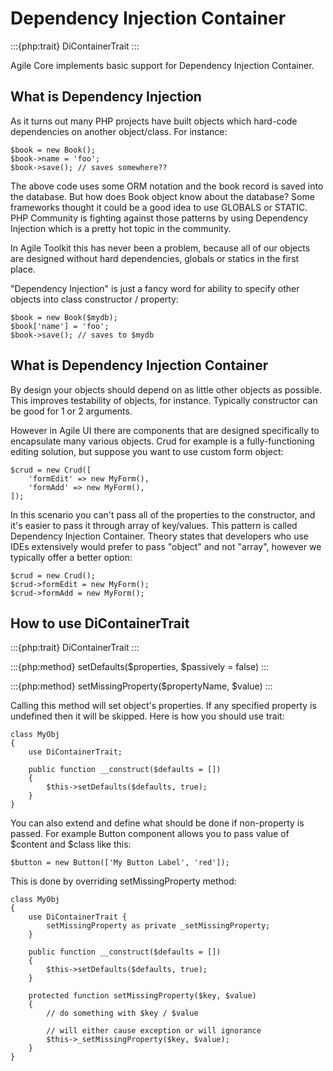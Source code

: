 # Dependency Injection Container

:::{php:trait} DiContainerTrait
:::

Agile Core implements basic support for Dependency Injection Container.

## What is Dependency Injection

As it turns out many PHP projects have built objects which hard-code
dependencies on another object/class. For instance:

```
$book = new Book();
$book->name = 'foo';
$book->save(); // saves somewhere??
```

The above code uses some ORM notation and the book record is saved into the
database. But how does Book object know about the database? Some frameworks
thought it could be a good idea to use GLOBALS or STATIC. PHP Community is
fighting against those patterns by using Dependency Injection which is a pretty
hot topic in the community.

In Agile Toolkit this has never been a problem, because all of our objects are
designed without hard dependencies, globals or statics in the first place.

"Dependency Injection" is just a fancy word for ability to specify other objects
into class constructor / property:

```
$book = new Book($mydb);
$book['name'] = 'foo';
$book->save(); // saves to $mydb
```

## What is Dependency Injection Container

By design your objects should depend on as little other objects as possible.
This improves testability of objects, for instance. Typically constructor can
be good for 1 or 2 arguments.

However in Agile UI there are components that are designed specifically to
encapsulate many various objects. Crud for example is a fully-functioning
editing solution, but suppose you want to use custom form object:

```
$crud = new Crud([
    'formEdit' => new MyForm(),
    'formAdd' => new MyForm(),
]);
```

In this scenario you can't pass all of the properties to the constructor, and
it's easier to pass it through array of key/values. This pattern is called
Dependency Injection Container. Theory states that developers who use IDEs
extensively would prefer to pass "object" and not "array", however we typically
offer a better option:

```
$crud = new Crud();
$crud->formEdit = new MyForm();
$crud->formAdd = new MyForm();
```

## How to use DiContainerTrait

:::{php:trait} DiContainerTrait
:::

:::{php:method} setDefaults($properties, $passively = false)
:::

:::{php:method} setMissingProperty($propertyName, $value)
:::

Calling this method will set object's properties. If any specified property
is undefined then it will be skipped. Here is how you should use trait:

```
class MyObj
{
    use DiContainerTrait;

    public function __construct($defaults = [])
    {
        $this->setDefaults($defaults, true);
    }
}
```

You can also extend and define what should be done if non-property is passed.
For example Button component allows you to pass value of $content and $class
like this:

```
$button = new Button(['My Button Label', 'red']);
```

This is done by overriding setMissingProperty method:

```
class MyObj
{
    use DiContainerTrait {
        setMissingProperty as private _setMissingProperty;
    }

    public function __construct($defaults = [])
    {
        $this->setDefaults($defaults, true);
    }

    protected function setMissingProperty($key, $value)
    {
        // do something with $key / $value

        // will either cause exception or will ignorance
        $this->_setMissingProperty($key, $value);
    }
}
```
